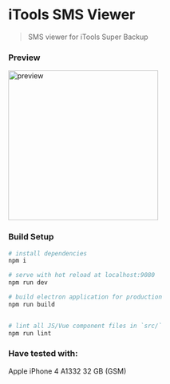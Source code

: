 # iTools SMS Viewer

> SMS viewer for iTools Super Backup

### Preview

<img src="https://rawgit.com/valsaven/itools-sms-viewer/master/preview.png" alt="preview" width="300">

### Build Setup

``` bash
# install dependencies
npm i

# serve with hot reload at localhost:9080
npm run dev

# build electron application for production
npm run build


# lint all JS/Vue component files in `src/`
npm run lint

```

### Have tested with:

Apple iPhone 4 A1332 32 GB (GSM)
